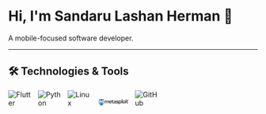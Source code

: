 # Hi, I'm Sandaru Lashan Herman 👋  
A mobile-focused software developer.

---

## 🛠️ Technologies & Tools

<div style="display: flex; gap: 10px; align-items: center;">
  <img src="https://cdn.jsdelivr.net/gh/devicons/devicon/icons/flutter/flutter-original.svg" alt="Flutter" width="50" height="50"/>
  <img src="https://cdn.jsdelivr.net/gh/devicons/devicon/icons/python/python-original.svg" alt="Python" width="50" height="50"/>
  <img src="https://cdn.jsdelivr.net/gh/devicons/devicon/icons/linux/linux-original.svg" alt="Linux" width="50" height="50"/>
  <img src="./Metasploit_logo_and_wordmark.svg.png" alt="Metasploit" width="60" style="padding: 3px;" />
  <img src="https://cdn.jsdelivr.net/gh/devicons/devicon/icons/github/github-original.svg" alt="GitHub" width="50" height="50"/>
</div>
